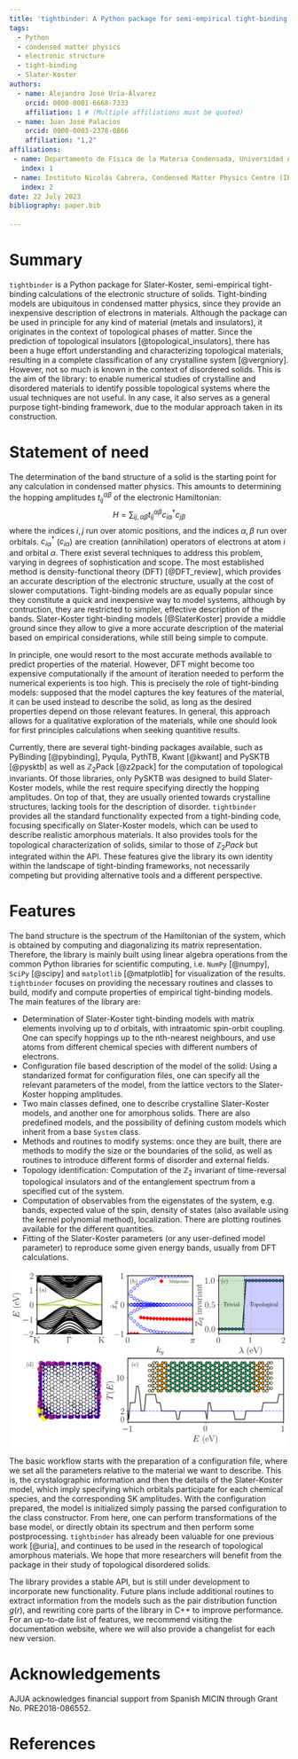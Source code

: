 ```yaml
---
title: 'tightbinder: A Python package for semi-empirical tight-binding models of crystalline and disordered solids'
tags:
  - Python
  - condensed matter physics
  - electronic structure
  - tight-binding
  - Slater-Koster
authors:
  - name: Alejandro José Uría-Álvarez
    orcid: 0000-0001-6668-7333
    affiliation: 1 # (Multiple affiliations must be quoted)
  - name: Juan José Palacios
    orcid: 0000-0003-2378-0866
    affiliation: "1,2"
affiliations:
 - name: Departamento de Física de la Materia Condensada, Universidad Autónoma de Madrid, 28049 Madrid, Spain
   index: 1
 - name: Instituto Nicolás Cabrera, Condensed Matter Physics Centre (IFIMAC), 28049 Madrid, Spain
   index: 2
date: 22 July 2023
bibliography: paper.bib

---
```


# Summary

`tightbinder` is a Python package for Slater-Koster, semi-empirical tight-binding
calculations of the electronic structure of solids. Tight-binding models are ubiquitous 
in condensed matter physics, since they provide an inexpensive description of electrons in materials.
Although the package can be used in principle for any kind of material (metals and insulators), 
it originates in the context of topological phases of matter. Since the prediction of topological insulators [@topological_insulators],
there has been a huge effort understanding and characterizing topological materials, resulting
in a complete classification of any crystalline system [@vergniory]. However, not so much is known in the context
of disordered solids. This is the aim of the library: to enable numerical studies of 
crystalline and disordered materials to identify possible topological systems where the usual
techniques are not useful. In any case, it also serves as a general purpose tight-binding framework, 
due to the modular approach taken in its construction.


# Statement of need

The determination of the band structure of a solid is the starting point for any calculation in condensed matter physics. 
This amounts to determining the hopping amplitudes $t^{\alpha\beta}_{ij}$ of the electronic Hamiltonian:
$$H=\sum_{ij,\alpha\beta}t^{\alpha\beta}_{ij}c^{\dagger}_{i\alpha}c_{j\beta}$$
where the indices $i,j$ run over atomic positions, and the indices $\alpha, \beta$ run over orbitals. $c^{\dagger}_{i\alpha}$ ($c_{i\alpha}$) are creation (annihilation)
operators of electrons at atom $i$ and orbital $\alpha$. There exist several techniques to address this problem, 
varying in degrees of sophistication and scope. The most established method is density-functional theory (DFT) [@DFT_review], 
which provides an accurate description of the electronic structure, usually at the cost of slower computations. Tight-binding
models are as equally popular since they constitute a quick and inexpensive way to model systems, although by contruction, 
they are restricted to simpler, effective description of the bands. Slater-Koster tight-binding models [@SlaterKoster] provide a middle ground
since they allow to give a more accurate description of the material based on empirical considerations, while still being simple to compute.

In principle, one would resort to the most accurate methods available to predict properties of the material. 
However, DFT might become too expensive computationally if the amount of iteration needed to perform the numerical experients is too high. 
This is precisely the role of tight-binding models: supposed that the model captures the key features of the material, it can be used instead to describe the solid,
as long as the desired properties depend on those relevant features. In general, this approach allows for a qualitative 
exploration of the materials, while one should look for first principles calculations when seeking quantitive results. 

Currently, there are several tight-binding packages available, such as PyBinding [@pybinding], Pyqula, PythTB, Kwant [@kwant] and PySKTB [@pysktb]
as well as $\mathbb{Z}_2$Pack [@z2pack] for the computation of topological invariants. Of those libraries, only PySKTB was
designed to build Slater-Koster models, while the rest require specifying directly the hopping amplitudes. On top of
that, they are usually oriented towards crystalline structures, lacking tools for the description of disorder. `tightbinder`
provides all the standard functionality expected from a tight-binding code, focusing specifically on Slater-Koster models,
which can be used to describe realistic amorphous materials. 
It also provides tools for the topological characterization of solids, similar to those of $\mathbb{Z}_2Pack$ but
integrated within the API. These features give the library its own identity within the landscape of tight-binding frameworks, not
necessarily competing but providing alternative tools and a different perspective.


# Features 

The band structure is the spectrum of the Hamiltonian of the system,
which is obtained by computing and diagonalizing its matrix representation.
Therefore, the library is mainly built using linear algebra operations from the common Python libraries for scientific computing, i.e.
`NumPy` [@numpy], `SciPy` [@scipy] and `matplotlib` [@matplotlib] for visualization of the results.
`tightbinder` focuses on providing the necessary routines and classes to build, modify
and compute properties of empirical tight-binding models. The main features of the
library are:

- Determination of Slater-Koster tight-binding models with matrix elements involving up to $d$ orbitals, 
with intraatomic spin-orbit coupling. One can specify hoppings up to the nth-nearest neighbours, and use atoms from
different chemical species with different numbers of electrons.
- Configuration file based description of the model of the solid: Using a standarized
format for configuration files, one can specify all the relevant parameters of the model,
from the lattice vectors to the Slater-Koster hopping amplitudes. 
- Two main classes defined, one to describe crystalline Slater-Koster models,
and another one for amorphous solids.
There are also predefined models, and the possibility of defining custom models which inherit from a base `System` class.
- Methods and routines to modify systems: once they are built, there are methods to modify
the size or the boundaries of the solid, as well as routines to introduce different
forms of disorder and external fields.
- Topology identification: Computation of the $\mathbb{Z}_2$ invariant of time-reversal topological insulators 
and of the entanglement spectrum from a specified cut of the system.
- Computation of observables from the eigenstates of the system, e.g. bands, expected value of the spin,
density of states (also available using the kernel polynomial method), localization. 
There are plotting routines available for the different quantities.
- Fitting of the Slater-Koster parameters (or any user-defined model parameter) to reproduce
some given energy bands, usually from DFT calculations. 

![Characterization of Bi(111) with the library: (a) Band structure of a zigzag nanoribbon, with the edge bands highlighted in green. (b) Evolution of the Wannier charge centers (WCC). (c) The topological invariant can be obtained algorithmically from the WCC, allowing to compute the topological phase diagram as a function of the spin-orbit coupling. (d) Probability density of an edge state. (e) Transmission as a function of energy on an armchair nanoribbon.](images/paper_plot.png)

The basic workflow starts with the preparation of a configuration file, where we set all the parameters relative
to the material we want to describe. This is, the crystalographic information and then the details of the Slater-Koster model,
which imply specifying which orbitals participate for each chemical species, and the corresponding SK amplitudes.
With the configuration prepared, the model is initialized simply passing the parsed configuration to the class constructor.
From here, one can perform transformations of the base model, or directly obtain its spectrum and then perform
some postprocessing. `tightbinder` has already been valuable for one previous work [@uria], and continues to be used in the 
research of topological amorphous materials. We hope that more researchers will benefit from the package in their study of topological disordered solids.

The library provides a stable API, but is still under development to incorporate new functionality. Future plans include
additional routines to extract information from the models such as the pair distribution function $g(r)$, and rewriting
core parts of the library in C++ to improve performance. For an up-to-date list of features, we recommend visiting the documentation
website, where we will also provide a changelist for each new version. 



# Acknowledgements

AJUA acknowledges financial support from Spanish MICIN through Grant No. PRE2018-086552.

# References